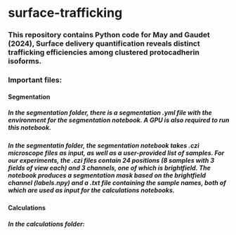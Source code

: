 # surface-trafficking

### This repository contains Python code for May and Gaudet (2024), Surface delivery quantification reveals distinct trafficking efficiencies among clustered protocadherin isoforms.

### Important files:
#### Segmentation
##### In the segmentation folder, there is a segmentation .yml file with the environment for the segmentation notebook. A GPU is also required to run this notebook.
##### In the segmentatin folder, the segmentation notebook takes .czi microscope files as input, as well as a user-provided list of samples. For our experiments, the .czi files contain 24 positions (8 samples with 3 fields of view each) and 3 channels, one of which is brightfield. The notebook produces a segmentation mask based on the brightfield channel (labels.npy) and a .txt file containing the sample names, both of which are used as input for the calculations notebooks.
#### Calculations
##### In the calculations folder:
